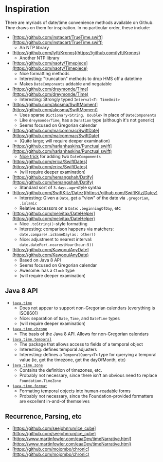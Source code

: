 # Inspiration

There are myriads of date/time convenience methods available on Github. *Time* draws on them for inspiration. In no particular order, these include:

- [https://github.com/instacart/TrueTime.swift](https://github.com/instacart/TrueTime.swift)
    - An NTP library
- [https://github.com/lyft/Kronos](https://github.com/lyft/Kronos)
    - Another NTP library
- [https://github.com/naoty/Timepiece](https://github.com/naoty/Timepiece)
    - Nice formatting methods
    - Interesting: "truncation" methods to drop HMS off a datetime
    - Makes `DateComponents` addable and negatable
- [https://github.com/dreymonde/Time](https://github.com/dreymonde/Time)
    - Interesting: Strongly typed `Interval<T: TimeUnit>`
- [https://github.com/akosma/SwiftMoment](https://github.com/akosma/SwiftMoment)
    - Uses sparse `Dictionary<String, Double>` in place of `DateComponents`
    - Like `dreymonde/Time`, has a `Duration` type (although it's not generic)
    - Seems focused on Gregorian calendar
- [https://github.com/malcommac/SwiftDate](https://github.com/malcommac/SwiftDate)
    - (Quite large; will require deeper examination)
- [https://github.com/harlanhaskins/Punctual.swift](https://github.com/harlanhaskins/Punctual.swift)
    - [Nice trick](https://github.com/harlanhaskins/Punctual.swift/blob/master/Sources/Punctual.swift#L195) for adding two `DateComponents`
- [https://github.com/erica/SwiftDates](https://github.com/erica/SwiftDates)
    - (will require deeper examination)
- [https://github.com/hemangshah/Datify](https://github.com/hemangshah/Datify)
    - Standard sort of `3.days.ago`-style syntax
- [https://github.com/SwiftKitz/Datez](https://github.com/SwiftKitz/Datez)
    - Interesting: Given a `Date`, get a "view" of the date via `.gregorian`, `.islamic`
    - Relative accessors on a `Date`: `.beginningOfDay`, etc
- [https://github.com/melvitax/DateHelper](https://github.com/melvitax/DateHelper)
    - Nice `.toString()`-style formatting
    - Interesting: comparison happens via matchers: `date.compare(.isSameDay(as: other))`
    - Nice: adjustment to nearest interval: `date.dateFor(.nearestHour(hour:5))`
- [https://github.com/Kawoou/AnyDate](https://github.com/Kawoou/AnyDate)
    - Based on Java 8 API
    - Seems focused on Gregorian calendar
    - Awesome: has a `Clock` type
    - (will require deeper examination)
  
## Java 8 API
  
- [`java.time`](https://docs.oracle.com/javase/8/docs/api/java/time/package-summary.html)
    - Does not appear to support non-Gregorian calendars (everything is ISO8601)
    - Nice: separation of `Date`, `Time`, and `DateTime` types
    - (will require deeper examination)
- [`java.time.chrono`](https://docs.oracle.com/javase/8/docs/api/java/time/chrono/package-summary.html)
    - The basis of the Java 8 API. Allows for non-Gregorian calendars
- [`java.time.temporal`](https://docs.oracle.com/javase/8/docs/api/java/time/temporal/package-summary.html)
    - The package that allows access to fields of a temporal object
    - Interesting: defines temporal adjusters
    - Interesting: defines a `TemporalQuery<T>` type for querying a temporal value (ie, get the timezone, get the dayOfMonth, etc)
- [`java.time.zone`](https://docs.oracle.com/javase/8/docs/api/java/time/zone/package-summary.html)
    - Contains the definition of timezones, etc.
    - Probably not necessary, since there isn't an obvious need to replace `Foundation.TimeZone`
- [`java.time.format`](https://docs.oracle.com/javase/8/docs/api/java/time/format/package-summary.html)
    - Formating temporal objects into human-readable forms
    - Probably not necessary, since the Foundation-provided formatters are excellent in-and-of themselves

## Recurrence, Parsing, etc

- [https://github.com/seejohnrun/ice_cube](https://github.com/seejohnrun/ice_cube)
- [https://www.martinfowler.com/eaaDev/timeNarrative.html](https://www.martinfowler.com/eaaDev/timeNarrative.html)
- [https://github.com/mojombo/chronic](https://github.com/mojombo/chronic)

